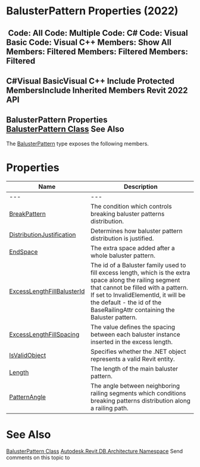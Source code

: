 # BalusterPattern Properties (2022)

﻿
 Code: All Code: Multiple Code: C# Code: Visual Basic Code: Visual C++  Members: Show All Members: Filtered Members: Filtered Members: Filtered   
---  
C#Visual BasicVisual C++
Include Protected MembersInclude Inherited Members
Revit 2022 API  
---  
BalusterPattern Properties  
[BalusterPattern Class](bb7868e3-0665-07e5-59e4-a95efb3079ab.md "BalusterPattern Class") See Also  
---  
The [BalusterPattern](bb7868e3-0665-07e5-59e4-a95efb3079ab.md "BalusterPattern Class") type exposes the following members.
# Properties
| Name | Description |
| --- | --- |
| --- | --- | --- |
| [BreakPattern](c03aa9c6-809c-71c1-a919-f6689afc8b74.md "BreakPattern Property") | The condition which controls breaking baluster patterns distribution. |
| [DistributionJustification](f9108468-6603-5766-52fb-9914c441d59b.md "DistributionJustification Property") | Determines how baluster pattern distribution is justified. |
| [EndSpace](8bddb1cd-e2d2-cace-282e-a261edb41a11.md "EndSpace Property") | The extra space added after a whole baluster pattern. |
| [ExcessLengthFillBalusterId](f65fecb5-e3c1-6a68-dd67-c4e951efdc74.md "ExcessLengthFillBalusterId Property") | The id of a Baluster family used to fill excess length, which is the extra space along the railing segment that cannot be filled with a pattern. If set to InvalidElementId, it will be the default - the id of the BaseRailingAttr containing the Baluster pattern. |
| [ExcessLengthFillSpacing](3c54b11b-724a-cd4c-0b80-abcd141fada7.md "ExcessLengthFillSpacing Property") | The value defines the spacing between each baluster instance inserted in the excess length. |
| [IsValidObject](d9228ba8-54ab-410c-c958-849daf7ead68.md "IsValidObject Property") | Specifies whether the .NET object represents a valid Revit entity. |
| [Length](cf31fd06-b2a9-0bcc-24ea-7d8fb273bec4.md "Length Property") | The length of the main baluster pattern. |
| [PatternAngle](7bd20cb6-6c91-ba6b-9f9c-7fb5c4e20055.md "PatternAngle Property") | The angle between neighboring railing segments which conditions breaking patterns distribution along a railing path. |

# See Also
[BalusterPattern Class](bb7868e3-0665-07e5-59e4-a95efb3079ab.md "BalusterPattern Class")
[Autodesk.Revit.DB.Architecture Namespace](720f0c58-cb2b-4f13-374a-7348ed0a1cd3.md "Autodesk.Revit.DB.Architecture Namespace")
Send comments on this topic to 